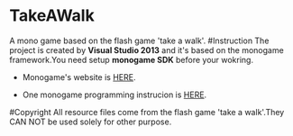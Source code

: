 # TakeAWalk
  A mono game based on the flash game 'take a walk'.
#Instruction
  The project is created by **Visual Studio 2013** and it's based on the monogame framework.You need setup **monogame SDK** before your wokring.
  
* Monogame's website is <a href='http://www.monogame.net/'>HERE</a>.
  
* One monogame programming instrucion is <a href='https://software.intel.com/en-us/articles/developing-games-with-monogame'>HERE</a>.

#Copyright
All resource files come from the flash game 'take a walk'.They CAN NOT be used solely for other purpose.
